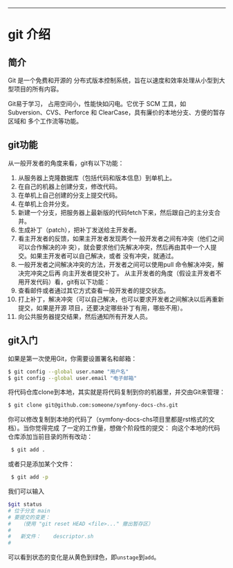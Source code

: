 ---
# git 介绍 

## 简介
Git 是一个免费和开源的 分布式版本控制系统，旨在以速度和效率处理从小型到大型项目的所有内容。

Git易于学习， 占用空间小，性能快如闪电。它优于 SCM 工具，如 Subversion、CVS、Perforce 和 ClearCase，具有廉价的本地分支、方便的暂存区域和 多个工作流等功能。

## git功能
从一般开发者的角度来看，git有以下功能：
1. 从服务器上克隆数据库（包括代码和版本信息）到单机上。
2. 在自己的机器上创建分支，修改代码。
3. 在单机上自己创建的分支上提交代码。
4. 在单机上合并分支。
5. 新建一个分支，把服务器上最新版的代码fetch下来，然后跟自己的主分支合并。
6. 生成补丁（patch），把补丁发送给主开发者。
7. 看主开发者的反馈，如果主开发者发现两个一般开发者之间有冲突（他们之间可以合作解决的冲
突），就会要求他们先解决冲突，然后再由其中一个人提交。如果主开发者可以自己解决，或者
没有冲突，就通过。
8. 一般开发者之间解决冲突的方法，开发者之间可以使用pull 命令解决冲突，解决完冲突之后再
向主开发者提交补丁。
从主开发者的角度（假设主开发者不用开发代码）看，git有以下功能：
9. 查看邮件或者通过其它方式查看一般开发者的提交状态。
10. 打上补丁，解决冲突（可以自己解决，也可以要求开发者之间解决以后再重新提交，如果是开源
项目，还要决定哪些补丁有用，哪些不用）。
11. 向公共服务器提交结果，然后通知所有开发人员。

## git入门
如果是第一次使用Git，你需要设置署名和邮箱：

```bash
$ git config --global user.name "用户名"
$ git config --global user.email "电子邮箱"
```
将代码仓库clone到本地，其实就是将代码复制到你的机器里，并交由Git来管理：

```bash
$ git clone git@github.com:someone/symfony-docs-chs.git
```
你可以修改复制到本地的代码了（symfony-docs-chs项目里都是rst格式的文档）。当你觉得完成
了一定的工作量，想做个阶段性的提交：
向这个本地的代码仓库添加当前目录的所有改动：

```bash
 $ git add .
```
或者只是添加某个文件：

```bash
 $ git add -p
```
我们可以输入

```bash
$git status
# 位于分支 main
# 要提交的变更：
#   （使用 "git reset HEAD <file>..." 撤出暂存区）
#
#	新文件：    descriptor.sh
#

```

可以看到状态的变化是从黄色到绿色，即`unstage`到`add`。

